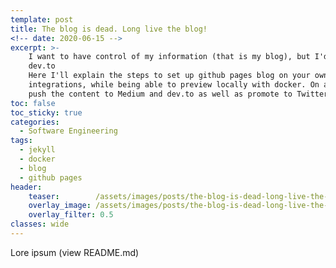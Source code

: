 ```yaml
---
template: post
title: The blog is dead. Long live the blog!
<!-- date: 2020-06-15 -->
excerpt: >-
    I want to have control of my information (that is my blog), but I'd be silly if I don't upload my posts to Medium or
    dev.to
    Here I'll explain the steps to set up github pages blog on your own custom domain with custom jekyll plugins, themes and 
    integrations, while being able to preview locally with docker. On a follow-up, I'll create some github actions to 
    push the content to Medium and dev.to as well as promote to Twitter and LinkedIn.
toc: false
toc_sticky: true
categories:
  - Software Engineering
tags:
  - jekyll
  - docker
  - blog
  - github pages
header:
    teaser:        /assets/images/posts/the-blog-is-dead-long-live-the-blog/jekyll-logo-2x.png
    overlay_image: /assets/images/posts/the-blog-is-dead-long-live-the-blog/patrick-tomasso-Oaqk7qqNh_c-unsplash-xxhdpi.jpg
    overlay_filter: 0.5
classes: wide
---
```


Lore ipsum (view README.md)
